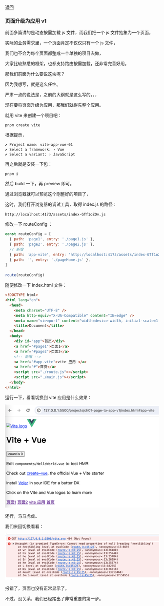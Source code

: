 [返回](/README.md)

### 页面升级为应用 v1

前面多篇讲的是动态按需加载 js 文件，而我们把一个 js 文件抽象为一个页面，

实际的业务需求里，一个页面肯定不仅仅只有一个 js 文件，

我们也不会为每个页面都整成一个单独的项目去做，

大家比较熟悉的框架，也都支持路由按需加载，还非常完善好用。

那我们前面为什么要说这块呢？

因为我想写，就是这么任性。

严肃一点的说法是，之前的大纲就是这么写的，，，

现在要将页面升级为应用，那我们就得先整个应用。

就用 vite 来创建一个项目吧：

```sheel
pnpm create vite
```

根据提示，

```text
✔ Project name: vite-app-vue-01
✔ Select a framework: › Vue
✔ Select a variant: › JavaScript
```

再之后就是安装一下包：

```sheel
pnpm i
```

然后 build 一下，再 preview 即可。

通过浏览器就可以预览这个刚整好的项目了，

这时，我们打开浏览器的调试工具，取得 index.js 的路径：

`http://localhost:4173/assets/index-GTf1oZOv.js`

修改一下 routeConfig ：

```js
const routeConfig = [
  { path: 'page1', entry: './page1.js' },
  { path: 'page2', entry: './page2.js' },
  // 新增
  { path: 'app-vite', entry: 'http://localhost:4173/assets/index-GTf1oZOv.js' },
  { path: '', entry: './pageHome.js' },
]

route(routeConfig)
```

随便修改一下 index.html 文件：

```html
<!DOCTYPE html>
<html lang="en">
  <head>
    <meta charset="UTF-8" />
    <meta http-equiv="X-UA-Compatible" content="IE=edge" />
    <meta name="viewport" content="width=device-width, initial-scale=1.0" />
    <title>Document</title>
  </head>
  <body>
    <div id="app">首页</div>
    <a href="#page1">页面1</a>
    <a href="#page2">页面2</a>
    <!-- 新增 -->
    <a href="#app-vite">vite 应用 </a>
    <a href="#">首页</a>
    <script src="./route.js"></script>
    <script src="./main.js"></script>
  </body>
</html>
```

运行一下，看看切换到 vite 应用是什么效果：

![图片](../images/ch01/img010.png)

还行，马马虎虎。

我们来回切换看看：

![图片](../images/ch01/img011.png)

报错了，页面也没有正常显示了。

不过，没关系，我们已经踏出了非常重要的第一步。
